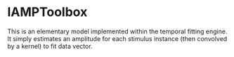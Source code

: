 # IAMPToolbox

This is an elementary model implemented within the temporal fitting engine.
It simply estimates an amplitude for each stimulus instance (then convolved by a kernel)
to fit data vector.